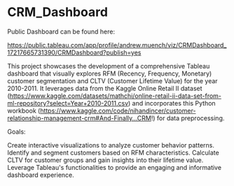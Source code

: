 # CRM_Dashboard

Public Dashboard can be found here:

https://public.tableau.com/app/profile/andrew.muench/viz/CRMDashboard_17217665731390/CRMDashboard?publish=yes


This project showcases the development of a comprehensive Tableau dashboard that visually explores RFM (Recency, Frequency, Monetary) customer segmentation and CLTV (Customer Lifetime Value) for the year 2010-2011. It leverages data from the Kaggle Online Retail II dataset (https://www.kaggle.com/datasets/mathchi/online-retail-ii-data-set-from-ml-repository?select=Year+2010-2011.csv) and incorporates this Python workbook (https://www.kaggle.com/code/nihandincer/customer-relationship-management-crm#And-Finally...CRM!) for data preprocessing.

Goals:

Create interactive visualizations to analyze customer behavior patterns.
Identify and segment customers based on RFM characteristics.
Calculate CLTV for customer groups and gain insights into their lifetime value.
Leverage Tableau's functionalities to provide an engaging and informative dashboard experience.
